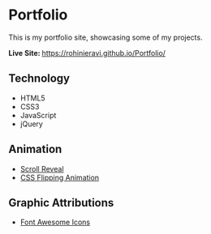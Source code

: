 <h1>Portfolio</h1>
<p>This is my portfolio site, showcasing some of my projects.</p>
<p><strong>Live Site: </strong><a href="https://rohinieravi.github.io/Portfolio/">https://rohinieravi.github.io/Portfolio/</a></p>

<h2>Technology</h2>
<ul>
  <li>HTML5</li>
  <li>CSS3</li>
  <li>JavaScript</li>
  <li>jQuery</li>
</ul>

<h2>Animation</h2>
<ul>
  <li><a href="https://github.com/jlmakes/scrollreveal">Scroll Reveal</a></li>
  <li><a href="https://davidwalsh.name/css-flip">CSS Flipping Animation</a></li>
</ul>

<h2>Graphic Attributions</h2>
<ul>
  <li><a href="http://fontawesome.io/icons/">Font Awesome Icons</a></li>
</ul>
